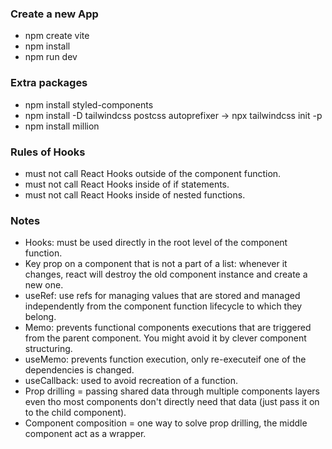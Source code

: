 ### Create a new App 

- npm create vite 
- npm install 
- npm run dev 

### Extra packages 

- npm install styled-components 
- npm install -D tailwindcss postcss autoprefixer -> npx tailwindcss init -p 
- npm install million 

### Rules of Hooks 

- must not call React Hooks outside of the component function. 
- must not call React Hooks inside of if statements. 
- must not call React Hooks inside of nested functions. 

### Notes 

- Hooks: must be used directly in the root level of the component function. 
- Key prop on a component that is not a part of a list: whenever it changes, react will destroy the old component instance and create a new one. 
- useRef: use refs for managing values that are stored and managed independently from the component function lifecycle to which they belong. 
- Memo: prevents functional components executions that are triggered from the parent component. You might avoid it by clever component structuring. 
- useMemo: prevents function execution, only re-executeif one of the dependencies is changed. 
- useCallback: used to avoid recreation of a function. 
- Prop drilling = passing shared data through multiple components layers even tho most components don't directly need that data (just pass it on to the child component). 
- Component composition = one way to solve prop drilling, the middle component act as a wrapper. 
